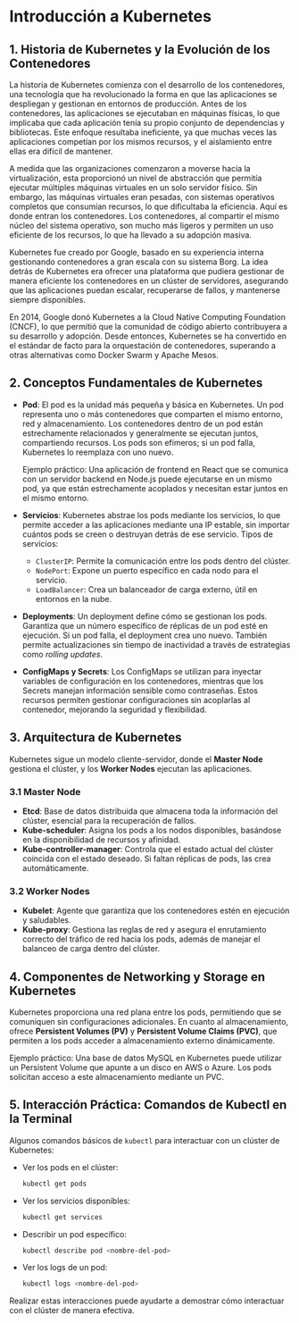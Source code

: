 
# Introducción a Kubernetes

## 1. Historia de Kubernetes y la Evolución de los Contenedores

La historia de Kubernetes comienza con el desarrollo de los contenedores, una tecnología que ha revolucionado la forma en que las aplicaciones se despliegan y gestionan en entornos de producción. Antes de los contenedores, las aplicaciones se ejecutaban en máquinas físicas, lo que implicaba que cada aplicación tenía su propio conjunto de dependencias y bibliotecas. Este enfoque resultaba ineficiente, ya que muchas veces las aplicaciones competían por los mismos recursos, y el aislamiento entre ellas era difícil de mantener.

A medida que las organizaciones comenzaron a moverse hacia la virtualización, esta proporcionó un nivel de abstracción que permitía ejecutar múltiples máquinas virtuales en un solo servidor físico. Sin embargo, las máquinas virtuales eran pesadas, con sistemas operativos completos que consumían recursos, lo que dificultaba la eficiencia. Aquí es donde entran los contenedores. Los contenedores, al compartir el mismo núcleo del sistema operativo, son mucho más ligeros y permiten un uso eficiente de los recursos, lo que ha llevado a su adopción masiva.

Kubernetes fue creado por Google, basado en su experiencia interna gestionando contenedores a gran escala con su sistema Borg. La idea detrás de Kubernetes era ofrecer una plataforma que pudiera gestionar de manera eficiente los contenedores en un clúster de servidores, asegurando que las aplicaciones puedan escalar, recuperarse de fallos, y mantenerse siempre disponibles.

En 2014, Google donó Kubernetes a la Cloud Native Computing Foundation (CNCF), lo que permitió que la comunidad de código abierto contribuyera a su desarrollo y adopción. Desde entonces, Kubernetes se ha convertido en el estándar de facto para la orquestación de contenedores, superando a otras alternativas como Docker Swarm y Apache Mesos.

## 2. Conceptos Fundamentales de Kubernetes

- **Pod**: El pod es la unidad más pequeña y básica en Kubernetes. Un pod representa uno o más contenedores que comparten el mismo entorno, red y almacenamiento. Los contenedores dentro de un pod están estrechamente relacionados y generalmente se ejecutan juntos, compartiendo recursos. Los pods son efímeros; si un pod falla, Kubernetes lo reemplaza con uno nuevo.
  
  Ejemplo práctico: Una aplicación de frontend en React que se comunica con un servidor backend en Node.js puede ejecutarse en un mismo pod, ya que están estrechamente acoplados y necesitan estar juntos en el mismo entorno.

- **Servicios**: Kubernetes abstrae los pods mediante los servicios, lo que permite acceder a las aplicaciones mediante una IP estable, sin importar cuántos pods se creen o destruyan detrás de ese servicio. Tipos de servicios:
  - `ClusterIP`: Permite la comunicación entre los pods dentro del clúster.
  - `NodePort`: Expone un puerto específico en cada nodo para el servicio.
  - `LoadBalancer`: Crea un balanceador de carga externo, útil en entornos en la nube.

- **Deployments**: Un deployment define cómo se gestionan los pods. Garantiza que un número específico de réplicas de un pod esté en ejecución. Si un pod falla, el deployment crea uno nuevo. También permite actualizaciones sin tiempo de inactividad a través de estrategias como _rolling updates_.

- **ConfigMaps y Secrets**: Los ConfigMaps se utilizan para inyectar variables de configuración en los contenedores, mientras que los Secrets manejan información sensible como contraseñas. Estos recursos permiten gestionar configuraciones sin acoplarlas al contenedor, mejorando la seguridad y flexibilidad.

## 3. Arquitectura de Kubernetes

Kubernetes sigue un modelo cliente-servidor, donde el **Master Node** gestiona el clúster, y los **Worker Nodes** ejecutan las aplicaciones.

### 3.1 Master Node

- **Etcd**: Base de datos distribuida que almacena toda la información del clúster, esencial para la recuperación de fallos.
- **Kube-scheduler**: Asigna los pods a los nodos disponibles, basándose en la disponibilidad de recursos y afinidad.
- **Kube-controller-manager**: Controla que el estado actual del clúster coincida con el estado deseado. Si faltan réplicas de pods, las crea automáticamente.

### 3.2 Worker Nodes

- **Kubelet**: Agente que garantiza que los contenedores estén en ejecución y saludables.
- **Kube-proxy**: Gestiona las reglas de red y asegura el enrutamiento correcto del tráfico de red hacia los pods, además de manejar el balanceo de carga dentro del clúster.

## 4. Componentes de Networking y Storage en Kubernetes

Kubernetes proporciona una red plana entre los pods, permitiendo que se comuniquen sin configuraciones adicionales. En cuanto al almacenamiento, ofrece **Persistent Volumes (PV)** y **Persistent Volume Claims (PVC)**, que permiten a los pods acceder a almacenamiento externo dinámicamente.

Ejemplo práctico: Una base de datos MySQL en Kubernetes puede utilizar un Persistent Volume que apunte a un disco en AWS o Azure. Los pods solicitan acceso a este almacenamiento mediante un PVC.

## 5. Interacción Práctica: Comandos de Kubectl en la Terminal

Algunos comandos básicos de `kubectl` para interactuar con un clúster de Kubernetes:

- Ver los pods en el clúster:
  ```bash
  kubectl get pods
  ```

- Ver los servicios disponibles:
  ```bash
  kubectl get services
  ```

- Describir un pod específico:
  ```bash
  kubectl describe pod <nombre-del-pod>
  ```

- Ver los logs de un pod:
  ```bash
  kubectl logs <nombre-del-pod>
  ```

Realizar estas interacciones puede ayudarte a demostrar cómo interactuar con el clúster de manera efectiva.

